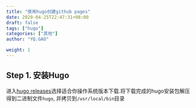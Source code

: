 ```yaml
---
title: "使用hugo创建github pages"
date: 2020-04-25T22:47:31+08:00
draft: false
tags: ["hugo"]
categories: ["其他"]
author: "YQ.GAO"

weight: 1
---
```


## Step 1. 安装Hugo
进入[hugo releases](https://github.com/spf13/hugo/releases)选择适合你操作系统版本下载.将下载完成的hugo安装包解压得到二进制文件`hugo`, 并拷贝到`/usr/local/bin`目录
